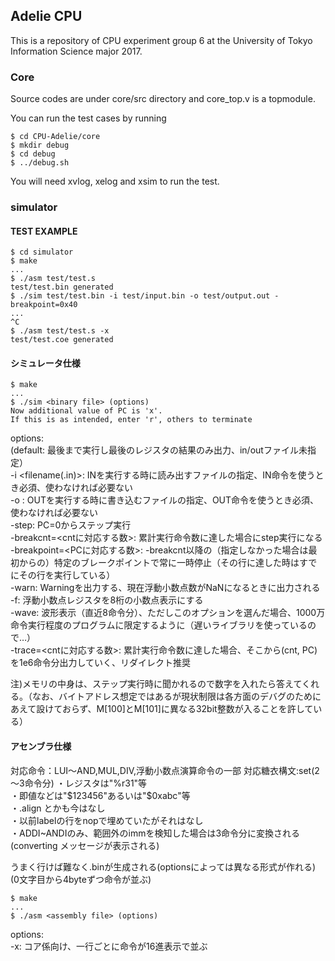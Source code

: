 ## Adelie CPU

This is a repository of CPU experiment group 6 at the University of Tokyo Information Science major 2017.

### Core

Source codes are under core/src directory and core_top.v is a topmodule.

You can run the test cases by running
```
$ cd CPU-Adelie/core
$ mkdir debug
$ cd debug
$ ../debug.sh
```
You will need xvlog, xelog and xsim to run the test.

### simulator
#### TEST EXAMPLE

    $ cd simulator
    $ make
    ...
    $ ./asm test/test.s
    test/test.bin generated
    $ ./sim test/test.bin -i test/input.bin -o test/output.out -breakpoint=0x40
    ...
    ^C
    $ ./asm test/test.s -x
    test/test.coe generated

#### シミュレータ仕様

    $ make
    ...
    $ ./sim <binary file> (options)
    Now additional value of PC is 'x'.
    If this is as intended, enter 'r', others to terminate


options:  
(default: 最後まで実行し最後のレジスタの結果のみ出力、in/outファイル未指定）  
-i <filename(.in)>: INを実行する時に読み出すファイルの指定、IN命令を使うとき必須、使わなければ必要ない  
-o <filename>: OUTを実行する時に書き込むファイルの指定、OUT命令を使うとき必須、使わなければ必要ない  
-step: PC=0からステップ実行  
-breakcnt=<cntに対応する数>: 累計実行命令数に達した場合にstep実行になる  
-breakpoint=<PCに対応する数>: -breakcnt以降の（指定しなかった場合は最初からの）特定のブレークポイントで常に一時停止（その行に達した時はすでにその行を実行している）  
-warn: Warningを出力する、現在浮動小数点数がNaNになるときに出力される  
-f: 浮動小数点レジスタを8桁の小数点表示にする  
-wave: 波形表示（直近8命令分）、ただしこのオプションを選んだ場合、1000万命令実行程度のプログラムに限定するように（遅いライブラリを使っているので…）  
-trace=<cntに対応する数>: 累計実行命令数に達した場合、そこから(cnt, PC)を1e6命令分出力していく、リダイレクト推奨  

注)メモリの中身は、ステップ実行時に聞かれるので数字を入れたら答えてくれる。（なお、バイトアドレス想定ではあるが現状制限は各方面のデバグのためにあえて設けておらず、M[100]とM[101]に異なる32bit整数が入ることを許している）  

#### アセンブラ仕様

対応命令：LUI～AND,MUL,DIV,浮動小数点演算命令の一部
対応糖衣構文:set(2～3命令分)
・レジスタは"%r31"等  
・即値などは"$123456"あるいは"$0xabc"等  
・.align とかも今はなし  
・以前labelの行をnopで埋めていたがそれはなし  
・ADDI~ANDIのみ、範囲外のimmを検知した場合は3命令分に変換される(converting メッセージが表示される)  

うまく行けば難なく.binが生成される(optionsによっては異なる形式が作れる)  
(0文字目から4byteずつ命令が並ぶ)  

    $ make
    ...
    $ ./asm <assembly file> (options)

options:  
-x: コア係向け、一行ごとに命令が16進表示で並ぶ
